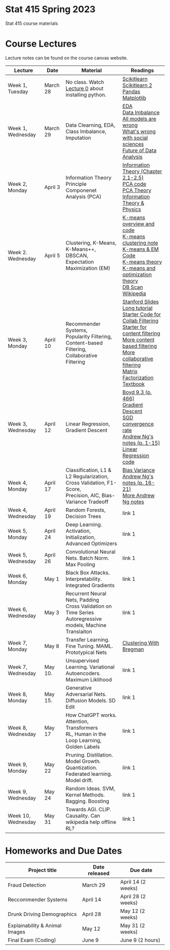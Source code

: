 # Stat 415 Spring 2023 
Stat 415 course materials



# Course Lectures 

Lecture notes can be found on the course canvas website. 


| Lecture                  |  Date | Material | Readings                
|--------------------------|-------|----------|----------------------------|
| Week 1, Tuesday          | March 28 |   No class. Watch [Lecture 0](https://www.youtube.com/watch?v=qbW3NRM-cPY) about installing python.                                          | [Scikitlearn](https://jakevdp.github.io/PythonDataScienceHandbook/05.02-introducing-scikit-learn.html) <br/> [Scikitlearn 2](https://scikit-learn.org/stable/tutorial/basic/tutorial.html) <br/> [Pandas](https://pandas.pydata.org/docs/user_guide/10min.html) <br/> [Matplotlib](https://matplotlib.org/stable/tutorials/index.html)  |
| Week 1, Wednesday        | March 29 | Data Clearning, EDA, Class Imbalance, Imputation                                              | [EDA](https://lewtun.github.io/dslectures/lesson03_data-cleaning/) <br/> [Data Imbalance](https://imbalanced-learn.org/stable/introduction.html) <br/> [All models are wrong](https://www-sop.inria.fr/members/Ian.Jermyn/philosophy/writings/Boxonmaths.pdf)    <br/> [What's wrong with social sciences](https://fantasticanachronism.com/2020/09/11/whats-wrong-with-social-science-and-how-to-fix-it/) <br/> [Future of Data Analysis](https://projecteuclid.org/journals/annals-of-mathematical-statistics/volume-33/issue-1/The-Future-of-Data-Analysis/10.1214/aoms/1177704711.full) |
| Week 2, Monday           | April 3  | Information Theory   <br/> Principle Componenet Analysis (PCA)                                | [Information Theory (Chapter 2.1-2.5)](http://staff.ustc.edu.cn/~cgong821/Wiley.Interscience.Elements.of.Information.Theory.Jul.2006.eBook-DDU.pdf) <br/> [PCA code](https://jakevdp.github.io/PythonDataScienceHandbook/05.09-principal-component-analysis.html) <br/> [PCA Theory](https://www.cs.princeton.edu/picasso/mats/PCA-Tutorial-Intuition_jp.pdf) <br/> [Information Theory & Physics](https://bayes.wustl.edu/etj/articles/theory.1.pdf) |
| Week 2. Wednesday        | April 5  | Clustering, K-Means, K-Means++, DBSCAN, <br/>  Expectation Maximization (EM)                                 | [K-means overview and code](https://stanford.edu/~cpiech/cs221/handouts/kmeans.html) <br/> [K-means clustering note](https://cs229.stanford.edu/notes2020spring/cs229-notes7a.pdf) <br/> [K-means & EM Code](https://jakevdp.github.io/PythonDataScienceHandbook/05.11-k-means.html) <br/> [K-means theory](https://proceedings.neurips.cc/paper_files/paper/1994/file/a1140a3d0df1c81e24ae954d935e8926-Paper.pdf) <br/> [K-means and optimization theory](https://www.claytonthorrez.com/ml-fun/kmeans_gd/index.html) <br/> [DB Scan Wikipedia](https://en.wikipedia.org/wiki/DBSCAN) |
| Week 3, Monday           | April 10 | Recommender Systems, <br/> Popularity Filtering, <br/> Content-based Filtering, <br/> Collaborative Filtering                   | [Stanford Slides](https://web.stanford.edu/class/cs124/lec/collaborativefiltering21.pdf) <br/> [Long tutorial](http://infolab.stanford.edu/~ullman/mmds/ch9.pdf) <br/> [Starter Code for Collab Filtering](https://www.kaggle.com/code/vishorita/best-recommendation-collabarative-filtering?scriptVersionId=119356689) <br/> [Starter for content filtering](https://heartbeat.comet.ml/recommender-systems-with-python-part-i-content-based-filtering-5df4940bd831) <br/> [More content based filtering](https://www.kdnuggets.com/2020/08/content-based-recommendation-system-word-embeddings.html) <br/> [More collaborative filtering](https://realpython.com/build-recommendation-engine-collaborative-filtering/) <br/> [Matrix Factorization](https://developers.google.com/machine-learning/recommendation/collaborative/basics) <br/> [Textbook](http://pzs.dstu.dp.ua/DataMining/recom/bibl/1aggarwal_c_c_recommender_systems_the_textbook.pdf)  |
| Week 3, Wednesday        | April 12 | Linear Regression, Gradient Descent                                                           | [Boyd 9.3 (p. 466)](https://web.stanford.edu/~boyd/cvxbook/bv_cvxbook.pdf) <br/> [Gradient Descent](https://www.stat.cmu.edu/~ryantibs/convexopt-S15/scribes/05-grad-descent-scribed.pdf) <br/> [SGD convergence rate](https://www.cs.ubc.ca/~schmidtm/Courses/540-W19/L11.pdf) <br/> [Andrew Ng's notes (p. 1-15)](https://see.stanford.edu/materials/aimlcs229/cs229-notes1.pdf) <br/> [Linear Regression code](https://inria.github.io/scikit-learn-mooc/python_scripts/linear_regression_in_sklearn.html) |
| Week 4, Monday           | April 17 | Classification, L1 & L2 Regularization, <br/> Cross Validation, F1-Score, <br/> Precision, AIC, Bias-Variance Tradeoff  | [Bias Variance](https://people.eecs.berkeley.edu/~jegonzal/assets/slides/linear_regression.pdf) <br/> [Andrew Ng's notes (p. 16-21)](https://see.stanford.edu/materials/aimlcs229/cs229-notes1.pdf) <br/> [More Andrew Ng notes](https://see.stanford.edu/materials/aimlcs229/cs229-notes5.pdf) |
| Week 4, Wednesday        | April 19 | Random Forests, Decision Trees                                                                | link 1  |
| Week 5, Monday           | April 24 | Deep Learning. Activation, Initialization, Advanced Optimizers                                | link 1  |
| Week 5, Wednesday        | April 26 | Convolutional Neural Nets. Batch Norm. Max Pooling                                            | link 1  |
| Week 6, Monday           | May 1    | Black Box Attacks. Interpretability. Integrated Gradients                                     | link 1  |
| Week 6, Wednesday        | May 3    | Recurrent Neural Nets, Padding <br/> Cross Validation on Time Series <br/> Autoregressive models, Machine Translaiton                             | link 1  |
| Week 7, Monday           | May 8    | Transfer Learning. Fine Tuning. MAML. Prototypical Nets                                       | [Clustering With Bregman](https://www.jmlr.org/papers/volume6/banerjee05b/banerjee05b.pdf) |
| Week 7, Wednesday        | May 10.  | Unsupervised Learning. Variational Autoencoders. <br/> Maximum Liklihood                            | link 1  |
| Week 8, Monday           | May 15.  | Generative Adversarial Nets. Diffusion Models. SD Edit                                        | link 1  |
| Week 8, Wednesday        | May 17   | How ChatGPT works. <br/> Attention, Transformers <br/>  RL, Human in the Loop Learning, Golden Labels                            | link 1  |
| Week 9, Monday           | May 22   | Pruning. Distillation. Model Growth. <br/> Quantization. Federated learning. <br/> Model drift.                         | link 1  |
| Week 9, Wednesday        | May 24   | Random Ideas. SVM, Kernel Methods. Bagging. Boosting                                          | link 1  |
| Week 10, Wednesday       | May 31   | Towards AGI. CLIP. Causality. Can wikipedia help offline RL?                                  | link 1  |



# Homeworks and Due Dates


| Project title                  | Date released | Due date                
|--------------------------------|---------------|-------------------------|
| Fraud Detection                | March 29      | April 14 (2 weeks)  |
| Reccommender Systems           | April 14      | April 28 (2 weeks)  |
| Drunk Driving Demographics     | April 28      | May 12   (2 weeks)  |
| Explainability & Animal Images | May 12        | May 31    (2 weeks) | 
| Final Exam (Coding)            | June 9        | June 9 (2 hours)    |
